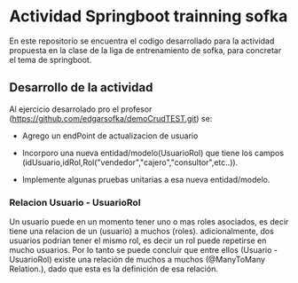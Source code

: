 # Actividad Springboot trainning sofka
En este repositorio se encuentra el codigo desarrollado para la
actividad propuesta en la clase de la
liga de entrenamiento de sofka, para concretar el tema de
springboot.


## Desarrollo de la actividad

Al ejercicio desarrolado pro el profesor (https://github.com/edgarsofka/demoCrudTEST.git)
se:
- Agrego un endPoint de actualizacion de usuario

- Incorporo una nueva entidad/modelo(UsuarioRol) que tiene 
los campos (idUsuario,idRol,Rol("vendedor","cajero","consultor",etc..)). 

- Implemente algunas pruebas unitarias a esa nueva entidad/modelo.

### Relacion Usuario - UsuarioRol

Un usuario puede en un momento tener uno o mas roles asociados, es decir tiene una relacion de
un (usuario) a muchos (roles). adicionalmente, dos usuarios podrian tener el mismo rol, es decir un rol 
puede repetirse en mucho usuarios. Por lo tanto se puede concluir que entre ellos (Usuario - UsuarioRol) existe
una relación de muchos a muchos (@ManyToMany Relation.), dado que esta es la definición de
esa relación. 







